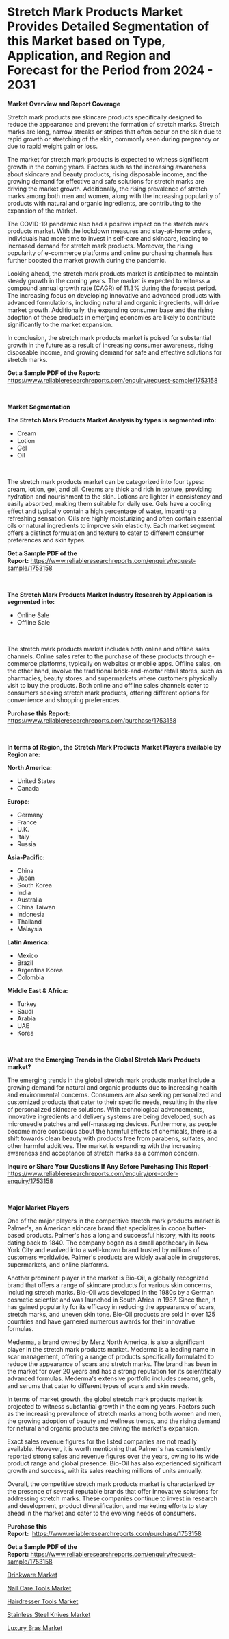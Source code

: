 <p><h1>Stretch Mark Products Market Provides Detailed Segmentation of this Market based on Type, Application, and Region and Forecast for the Period from 2024 - 2031</h1></p><p><strong>Market Overview and Report Coverage</strong></p>
<p><p>Stretch mark products are skincare products specifically designed to reduce the appearance and prevent the formation of stretch marks. Stretch marks are long, narrow streaks or stripes that often occur on the skin due to rapid growth or stretching of the skin, commonly seen during pregnancy or due to rapid weight gain or loss.</p><p>The market for stretch mark products is expected to witness significant growth in the coming years. Factors such as the increasing awareness about skincare and beauty products, rising disposable income, and the growing demand for effective and safe solutions for stretch marks are driving the market growth. Additionally, the rising prevalence of stretch marks among both men and women, along with the increasing popularity of products with natural and organic ingredients, are contributing to the expansion of the market.</p><p>The COVID-19 pandemic also had a positive impact on the stretch mark products market. With the lockdown measures and stay-at-home orders, individuals had more time to invest in self-care and skincare, leading to increased demand for stretch mark products. Moreover, the rising popularity of e-commerce platforms and online purchasing channels has further boosted the market growth during the pandemic.</p><p>Looking ahead, the stretch mark products market is anticipated to maintain steady growth in the coming years. The market is expected to witness a compound annual growth rate (CAGR) of 11.3% during the forecast period. The increasing focus on developing innovative and advanced products with advanced formulations, including natural and organic ingredients, will drive market growth. Additionally, the expanding consumer base and the rising adoption of these products in emerging economies are likely to contribute significantly to the market expansion.</p><p>In conclusion, the stretch mark products market is poised for substantial growth in the future as a result of increasing consumer awareness, rising disposable income, and growing demand for safe and effective solutions for stretch marks.</p></p>
<p><strong>Get a Sample PDF of the Report:</strong> <a href="https://www.reliableresearchreports.com/enquiry/request-sample/1753158">https://www.reliableresearchreports.com/enquiry/request-sample/1753158</a></p>
<p>&nbsp;</p>
<p><strong>Market Segmentation</strong></p>
<p><strong>The Stretch Mark Products Market Analysis by types is segmented into:</strong></p>
<p><ul><li>Cream</li><li>Lotion</li><li>Gel</li><li>Oil</li></ul></p>
<p>&nbsp;</p>
<p><p>The stretch mark products market can be categorized into four types: cream, lotion, gel, and oil. Creams are thick and rich in texture, providing hydration and nourishment to the skin. Lotions are lighter in consistency and easily absorbed, making them suitable for daily use. Gels have a cooling effect and typically contain a high percentage of water, imparting a refreshing sensation. Oils are highly moisturizing and often contain essential oils or natural ingredients to improve skin elasticity. Each market segment offers a distinct formulation and texture to cater to different consumer preferences and skin types.</p></p>
<p><strong>Get a Sample PDF of the Report:</strong>&nbsp;<a href="https://www.reliableresearchreports.com/enquiry/request-sample/1753158">https://www.reliableresearchreports.com/enquiry/request-sample/1753158</a></p>
<p>&nbsp;</p>
<p><strong>The Stretch Mark Products Market Industry Research by Application is segmented into:</strong></p>
<p><ul><li>Online Sale</li><li>Offline Sale</li></ul></p>
<p>&nbsp;</p>
<p><p>The stretch mark products market includes both online and offline sales channels. Online sales refer to the purchase of these products through e-commerce platforms, typically on websites or mobile apps. Offline sales, on the other hand, involve the traditional brick-and-mortar retail stores, such as pharmacies, beauty stores, and supermarkets where customers physically visit to buy the products. Both online and offline sales channels cater to consumers seeking stretch mark products, offering different options for convenience and shopping preferences.</p></p>
<p><strong>Purchase this Report:</strong>&nbsp; <a href="https://www.reliableresearchreports.com/purchase/1753158">https://www.reliableresearchreports.com/purchase/1753158</a></p>
<p>&nbsp;</p>
<p><strong>In terms of Region, the Stretch Mark Products Market Players available by Region are:</strong></p>
<p>
    <p> <strong> North America: </strong>
        <ul>
            <li>United States</li>
            <li>Canada</li>
        </ul>
        </p> 
    <p> <strong> Europe: </strong>
        <ul>
            <li>Germany</li>
            <li>France</li>
            <li>U.K.</li>
            <li>Italy</li>
            <li>Russia</li>
        </ul>
        </p> 
    <p> <strong> Asia-Pacific: </strong>
        <ul>
            <li>China</li>
            <li>Japan</li>
            <li>South Korea</li>
            <li>India</li>
            <li>Australia</li>
            <li>China Taiwan</li>
            <li>Indonesia</li>
            <li>Thailand</li>
            <li>Malaysia</li>
        </ul>
        </p> 
    <p> <strong> Latin America: </strong>
        <ul>
            <li>Mexico</li>
            <li>Brazil</li>
            <li>Argentina Korea</li>
            <li>Colombia</li>
        </ul>
        </p> 
    <p> <strong> Middle East & Africa: </strong>
        <ul>
            <li>Turkey</li>
            <li>Saudi</li>
            <li>Arabia</li>
            <li>UAE</li>
            <li>Korea</li>
        </ul>
    </p>
    </p>
<p>&nbsp;</p>
<p><strong>What are the Emerging Trends in the Global Stretch Mark Products market?</strong></p>
<p><p>The emerging trends in the global stretch mark products market include a growing demand for natural and organic products due to increasing health and environmental concerns. Consumers are also seeking personalized and customized products that cater to their specific needs, resulting in the rise of personalized skincare solutions. With technological advancements, innovative ingredients and delivery systems are being developed, such as microneedle patches and self-massaging devices. Furthermore, as people become more conscious about the harmful effects of chemicals, there is a shift towards clean beauty with products free from parabens, sulfates, and other harmful additives. The market is expanding with the increasing awareness and acceptance of stretch marks as a common concern.</p></p>
<p><strong>Inquire or Share Your Questions If Any Before Purchasing This Report</strong>- <a href="https://www.reliableresearchreports.com/enquiry/pre-order-enquiry/1753158">https://www.reliableresearchreports.com/enquiry/pre-order-enquiry/1753158</a></p>
<p>&nbsp;</p>
<p><strong>Major Market Players</strong></p>
<p><p>One of the major players in the competitive stretch mark products market is Palmer's, an American skincare brand that specializes in cocoa butter-based products. Palmer's has a long and successful history, with its roots dating back to 1840. The company began as a small apothecary in New York City and evolved into a well-known brand trusted by millions of customers worldwide. Palmer's products are widely available in drugstores, supermarkets, and online platforms.</p><p>Another prominent player in the market is Bio-Oil, a globally recognized brand that offers a range of skincare products for various skin concerns, including stretch marks. Bio-Oil was developed in the 1980s by a German cosmetic scientist and was launched in South Africa in 1987. Since then, it has gained popularity for its efficacy in reducing the appearance of scars, stretch marks, and uneven skin tone. Bio-Oil products are sold in over 125 countries and have garnered numerous awards for their innovative formulas.</p><p>Mederma, a brand owned by Merz North America, is also a significant player in the stretch mark products market. Mederma is a leading name in scar management, offering a range of products specifically formulated to reduce the appearance of scars and stretch marks. The brand has been in the market for over 20 years and has a strong reputation for its scientifically advanced formulas. Mederma's extensive portfolio includes creams, gels, and serums that cater to different types of scars and skin needs.</p><p>In terms of market growth, the global stretch mark products market is projected to witness substantial growth in the coming years. Factors such as the increasing prevalence of stretch marks among both women and men, the growing adoption of beauty and wellness trends, and the rising demand for natural and organic products are driving the market's expansion.</p><p>Exact sales revenue figures for the listed companies are not readily available. However, it is worth mentioning that Palmer's has consistently reported strong sales and revenue figures over the years, owing to its wide product range and global presence. Bio-Oil has also experienced significant growth and success, with its sales reaching millions of units annually.</p><p>Overall, the competitive stretch mark products market is characterized by the presence of several reputable brands that offer innovative solutions for addressing stretch marks. These companies continue to invest in research and development, product diversification, and marketing efforts to stay ahead in the market and cater to the evolving needs of consumers.</p></p>
<p><strong>Purchase this Report:</strong>&nbsp;&nbsp;<a href="https://www.reliableresearchreports.com/purchase/1753158">https://www.reliableresearchreports.com/purchase/1753158</a></p>
<p></p>
<p><strong>Get a Sample PDF of the Report:</strong>&nbsp;<a href="https://www.reliableresearchreports.com/enquiry/request-sample/1753158">https://www.reliableresearchreports.com/enquiry/request-sample/1753158</a></p>
<p><p><a href="https://github.com/maliyahmorrow6654/Market-Research-Report-List-2/blob/main/drinkware-market.md">Drinkware Market</a></p><p><a href="https://github.com/dzharov81/Market-Research-Report-List-2/blob/main/nail-care-tools-market.md">Nail Care Tools Market</a></p><p><a href="https://github.com/ambrozg/Market-Research-Report-List-2/blob/main/hairdresser-tools-market.md">Hairdresser Tools Market</a></p><p><a href="https://github.com/scarol104/Market-Research-Report-List-2/blob/main/stainless-steel-knives-market.md">Stainless Steel Knives Market</a></p><p><a href="https://github.com/deliacustodio40/Market-Research-Report-List-2/blob/main/luxury-bras-market.md">Luxury Bras Market</a></p></p>